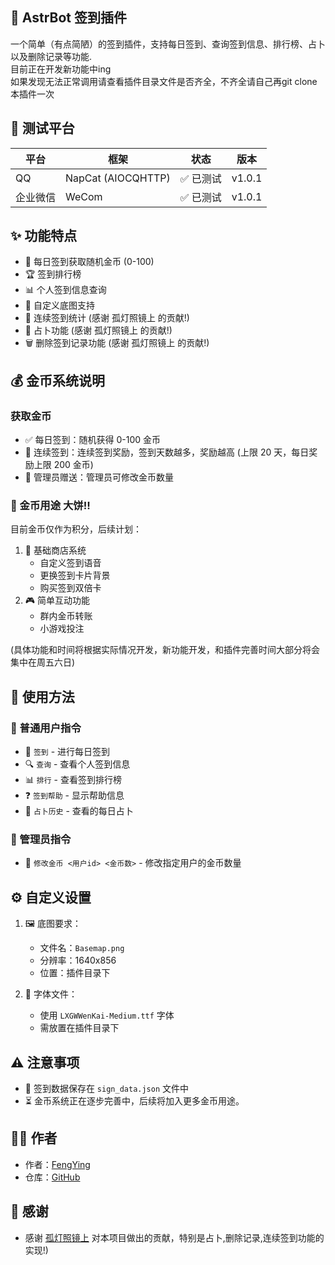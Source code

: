 ## 📝 AstrBot 签到插件

一个简单（有点简陋）的签到插件，支持每日签到、查询签到信息、排行榜、占卜以及删除记录等功能.  
目前正在开发新功能中ing  
如果发现无法正常调用请查看插件目录文件是否齐全，不齐全请自己再git clone本插件一次

## 🧪 测试平台

| 平台     | 框架           | 状态     | 版本     |
| -------- | -------------- | -------- | -------- |
| QQ       | NapCat (AIOCQHTTP) | ✅ 已测试 | v1.0.1 |
| 企业微信 | WeCom          | ✅ 已测试 | v1.0.1 |

## ✨ 功能特点

- 🎯 每日签到获取随机金币 (0-100)
- 🏆 签到排行榜
- 📊 个人签到信息查询
- 🎨 自定义底图支持
- 📅 连续签到统计 (感谢 孤灯照镜上 的贡献!)
- 🔮 占卜功能 (感谢 孤灯照镜上 的贡献!)
- 🗑️ 删除签到记录功能 (感谢 孤灯照镜上 的贡献!)

## 💰 金币系统说明

### 获取金币

- ✅ 每日签到：随机获得 0-100 金币
- 🔄 连续签到：连续签到奖励，签到天数越多，奖励越高 (上限 20 天，每日奖励上限 200 金币)
- 🎁 管理员赠送：管理员可修改金币数量

### 🚀 金币用途 大饼!!

目前金币仅作为积分，后续计划：

1.  🏪 基础商店系统
    -   自定义签到语音
    -   更换签到卡片背景
    -   购买签到双倍卡
2.  🎮 简单互动功能
    -   群内金币转账
    -   小游戏投注

(具体功能和时间将根据实际情况开发，新功能开发，和插件完善时间大部分将会集中在周五六日)

## 📖 使用方法

### 👥 普通用户指令

- 📝 `签到` - 进行每日签到
- 🔍 `查询` - 查看个人签到信息
- 📊 `排行` - 查看签到排行榜
- ❓ `签到帮助` - 显示帮助信息
- 🔮 `占卜历史` - 查看的每日占卜

### 👑 管理员指令

- 💎 `修改金币 <用户id> <金币数>` - 修改指定用户的金币数量

## ⚙️ 自定义设置

1.  🖼️ 底图要求：
    -   文件名：`Basemap.png`
    -   分辨率：1640x856
    -   位置：插件目录下

2.  📝 字体文件：
    -   使用 `LXGWWenKai-Medium.ttf` 字体
    -   需放置在插件目录下

## ⚠️ 注意事项

-   💾 签到数据保存在 `sign_data.json` 文件中
-   ⏳ 金币系统正在逐步完善中，后续将加入更多金币用途。

## 👨‍💻 作者

-   作者：[FengYing](https://github.com/FengYing1314/)
-   仓库：[GitHub](https://github.com/FengYing1314/astrbot_plugin_sign)

## 🤝 感谢

- 感谢 [孤灯照镜上](https://github.com/Gorden-86) 对本项目做出的贡献，特别是占卜,删除记录,连续签到功能的实现!)
